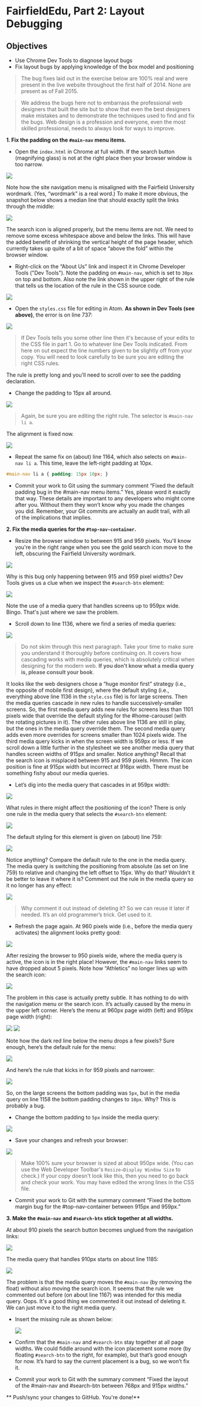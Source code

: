# FairfieldEdu, Part 2: Layout Debugging
## Objectives
* Use Chrome Dev Tools to diagnose layout bugs
* Fix layout bugs by applying knowledge of the box model and positioning

> The bug fixes laid out in the exercise below are 100% real and were present in the live website
throughout the first half of 2014. None are present as of Fall 2015.

> We address the bugs here not to embarrass the professional web designers
that built the site but to show that even the best designers make mistakes and to demonstrate the techniques
used to find and fix the bugs. Web design is a profession and everyone, even the most skilled professional,
needs to always look for ways to improve.

**1. Fix the padding on the `#main-nav` menu items.**

* Open the `index.html` in Chrome at full width. If the search button (magnifying glass) is not at the right place then your browser window is too narrow.

![](images/part2s1a.png)

Note how the site navigation menu is misaligned with the Fairfield University wordmark. (Yes, “wordmark” is a real word.) To make it more obvious, the snapshot below shows a median line that should exactly split the links through the middle:

![](images/part2s1b.png)

The search icon is aligned properly, but the menu items are not. We need to remove some excess whitespace above and below the links. This will have the added benefit of shrinking the vertical height of the page header, which currently takes up quite of a bit of space “above the fold” within the browser window.

* Right-click on the “About Us” link and inspect it in Chrome Developer Tools ("Dev Tools"). Note the padding on `#main-nav`, which is set to `30px` on top and bottom. Also note the link shown in the upper right of the rule that tells us the location of the rule in the CSS source code.

![](images/part2s1c.png)

* Open the `styles.css` file for editing in Atom. **As shown in Dev Tools (see above)**, the error is on line 737:

![](images/part2s1d.png)

> If Dev Tools tells you some other line then it's because of your edits to the CSS file in part 1. Go to whatever line Dev Tools indicated. From here on out expect the line numbers given to be slightly off from your copy. You will need to look carefully to be sure you are editing the right CSS rules.

The rule is pretty long and you'll need to scroll over to see the padding declaration.

* Change the padding to 15px all around.

![](images/part2s1e.png)

> Again, be sure you are editing the right rule. The selector is `#main-nav li a`.

The alignment is fixed now.

![](images/part2s1f.png)

* Repeat the same fix on (about) line 1164, which also selects on `#main-nav li a`. This time, leave the left-right padding at 10px.

```css
#main-nav li a { padding: 15px 10px; }
```

* Commit your work to Git using the summary comment “Fixed the default padding bug in the #main-nav menu items.” Yes, please word it exactly that way. These details are important to any developers who might come after you. Without them they won’t know why you made the changes you did. Remember, your Git commits are actually an audit trail, with all of the implications that implies.

**2. Fix the media queries for the `#top-nav-container`.**

* Resize the browser window to between 915 and 959 pixels. You'll know you're in the right range when you see the gold search icon move to the left, obscuring the Fairfield University wordmark.

![](images/part2s2a.png)

Why is this bug only happening between 915 and 959 pixel widths? Dev Tools gives us a clue when we inspect the `#search-btn` element:

![](images/part2s2a1.png)

Note the use of a media query that handles screens up to 959px wide. Bingo. That's just where we saw the problem.

* Scroll down to line 1136, where we find a series of media queries:

![](images/part2s2b.png)

> Do not skim through this next paragraph. Take your time to make sure you understand it thoroughly before continuing on. It covers how cascading works with media queries, which is absolutely critical when designing for the modern web. **If you don’t know what a media query is, please consult your book**.

It looks like the web designers chose a “huge monitor first” strategy (i.e., the opposite of mobile first design), where the default styling (i.e., everything above line 1136 in the `style.css` file) is for large screens. Then the media queries cascade in new rules to handle successively-smaller screens. So, the first media query adds new rules for screens less than 1101 pixels wide that override the default styling for the #home-carousel (with the rotating pictures in it). The other rules above line 1136 are still in play, but the ones in the media query override them. The second media query adds even more overrides for screens smaller than 1024 pixels wide. The third media query kicks in when the screen width is 959px or less. If we scroll down a little further in the stylesheet we see another media query that handles screen widths of 915px and smaller. Notice anything? Recall that the search icon is misplaced between 915 and 959 pixels. Hmmm. The icon position is fine at 915px width but incorrect at 916px width. There must be something fishy about our media queries.

* Let’s dig into the media query that cascades in at 959px width:

![](images/part2s2c.png)

What rules in there might affect the positioning of the icon? There is only one rule in the media query that selects the `#search-btn` element:

![](images/part2s2d.png)

The default styling for this element is given on (about) line 759:

![](images/part2s2e.png)

Notice anything? Compare the default rule to the one in the media query. The media query is switching the positioning from absolute (as set on line 759) to relative and changing the left offset to 15px. Why do that? Wouldn’t it be better to leave it where it is? Comment out the rule in the media query so it no longer has any effect:

![](images/part2s2f.png)

> Why comment it out instead of deleting it? So we can reuse it later if needed. It’s an old programmer’s trick. Get used to it.

* Refresh the page again. At 960 pixels wide (i.e., before the media query activates) the alignment looks pretty good:

![](images/part2s2g.png)

After resizing the browser to 950 pixels wide, where the media query is active, the icon is in the right place! However, the `#main-nav` links seem to have dropped about 5 pixels. Note how “Athletics” no longer lines up with the search icon:

![](images/part2s2h.png)

The problem in this case is actually pretty subtle. It has nothing to do with the navigation menu or the search icon. It’s actually caused by the menu in the upper left corner. Here’s the menu at 960px page width (left) and 959px page width (right):

![](images/part2s2i.png) ![](images/part2s2j.png)

Note how the dark red line below the menu drops a few pixels? Sure enough, here’s the default rule for the menu:

![](images/part2s2k.png)

And here’s the rule that kicks in for 959 pixels and narrower:

![](images/part2s2l.png)

So, on the large screens the bottom padding was `5px`, but in the media query on line 1158 the bottom padding changes to `10px`. Why? This is probably a bug.

* Change the bottom padding to `5px` inside the media query:

![](images/part2s2m.png)

* Save your changes and refresh your browser:

![](images/part2s2n.png)

> Make 100% sure your browser is sized at about 950px wide. (You can use the Web Developer Toolbar's `Resize→Display Window Size` to check.) If your copy doesn't look like this, then you need to go back and check your work. You may have edited the wrong lines in the CSS file.

* Commit your work to Git with the summary comment “Fixed the bottom margin bug for the #top-nav-container between 915px and 959px.”

**3. Make the `#main-nav` and `#search-btn` stick together at all widths.**

At about 910 pixels the search button becomes unglued from the navigation links:

![](images/part2s3a.png)

The media query that handles 910px starts on about line 1185:

![](images/part2s3b.png)

The problem is that the media query moves the `#main-nav` (by removing the float) without also moving the search icon. It seems that the rule we commented out before (on about line 1167) was intended for this media query. Oops. It's a good thing we commented it out instead of deleting it. We can just move it to the right media query.

* Insert the missing rule as shown below:

  ![](images/part2s3c.png)

* Confirm that the `#main-nav` and `#search-btn` stay together at all page widths. We could fiddle around with the icon placement some more (by floating `#search-btn` to the right, for example), but that’s good enough for now. It’s hard to say the current placement is a bug, so we won’t fix it.

* Commit your work to Git with the summary comment “Fixed the layout of the #main-nav and #search-btn between 768px and 915px widths.”

** Push/sync your changes to GitHub. You're done!**
